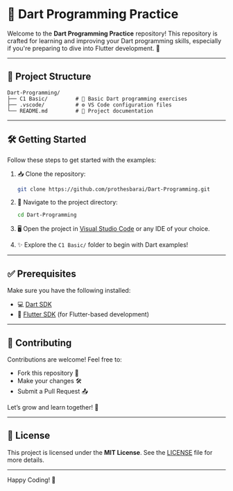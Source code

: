 # 📘 Dart Programming Practice

Welcome to the **Dart Programming Practice** repository! This repository is crafted for learning and improving your Dart programming skills, especially if you're preparing to dive into Flutter development. 🚀

---

## 📂 Project Structure

```
Dart-Programming/
├── C1 Basic/         # 🧱 Basic Dart programming exercises
├── .vscode/          # ⚙️ VS Code configuration files
└── README.md         # 📘 Project documentation
```

---

## 🛠️ Getting Started

Follow these steps to get started with the examples:

1. 📥 Clone the repository:

   ```bash
   git clone https://github.com/prothesbarai/Dart-Programming.git
   ```

2. 📁 Navigate to the project directory:

   ```bash
   cd Dart-Programming
   ```

3. 🖥️ Open the project in [Visual Studio Code](https://code.visualstudio.com/) or any IDE of your choice.

4. ✨ Explore the `C1 Basic/` folder to begin with Dart examples!

---

## ✅ Prerequisites

Make sure you have the following installed:

- 💻 [Dart SDK](https://dart.dev/get-dart)
- 📱 [Flutter SDK](https://flutter.dev/docs/get-started/install) (for Flutter-based development)

---

## 🤝 Contributing

Contributions are welcome! Feel free to:

- Fork this repository 🍴
- Make your changes 🛠️
- Submit a Pull Request 📤

Let’s grow and learn together! 🌱

---

## 📄 License

This project is licensed under the **MIT License**. See the [LICENSE](LICENSE) file for more details.

---

Happy Coding! 💙
